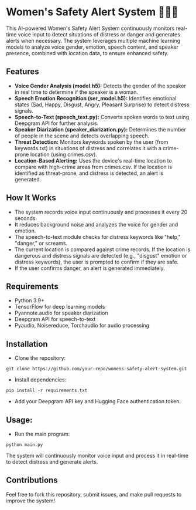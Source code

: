 # **Women's Safety Alert System** 🚨👩‍💻

This AI-powered Women's Safety Alert System continuously monitors real-time voice input to detect situations of distress or danger and generates alerts when necessary. The system leverages multiple machine learning models to analyze voice gender, emotion, speech content, and speaker presence, combined with location data, to ensure enhanced safety.

## Features
- **Voice Gender Analysis (model.h5):** Detects the gender of the speaker in real time to determine if the speaker is a woman.
- **Speech Emotion Recognition (ser_model.h5):** Identifies emotional states (Sad, Happy, Disgust, Angry, Pleasant Surprise) to detect distress signals.
- **Speech-to-Text (speech_text.py):** Converts spoken words to text using Deepgram API for further analysis.
- **Speaker Diarization (speaker_diarization.py):** Determines the number of people in the scene and detects overlapping speech.
- **Threat Detection:** Monitors keywords spoken by the user (from keywords.txt) in situations of distress and correlates it with a crime-prone location (using crimes.csv).
- **Location-Based Alerting:** Uses the device's real-time location to compare with high-crime areas from crimes.csv. If the location is identified as threat-prone, and distress is detected, an alert is generated.

## How It Works
- The system records voice input continuously and processes it every 20 seconds.
- It reduces background noise and analyzes the voice for gender and emotion.
- The speech-to-text module checks for distress keywords like "help," "danger," or screams.
- The current location is compared against crime records. If the location is dangerous and distress signals are detected (e.g., "disgust" emotion or distress keywords), the user is prompted to confirm if they are safe.
- If the user confirms danger, an alert is generated immediately.

## Requirements

- Python 3.9+
- TensorFlow for deep learning models
- Pyannote.audio for speaker diarization
- Deepgram API for speech-to-text
- Pyaudio, Noisereduce, Torchaudio for audio processing

## Installation

- Clone the repository:
```
git clone https://github.com/your-repo/womens-safety-alert-system.git
```
- Install dependencies:
```
pip install -r requirements.txt
```
- Add your Deepgram API key and Hugging Face authentication token.

## Usage:
- Run the main program:
```
python main.py
```
The system will continuously monitor voice input and process it in real-time to detect distress and generate alerts.

## Contributions
Feel free to fork this repository, submit issues, and make pull requests to improve the system!
